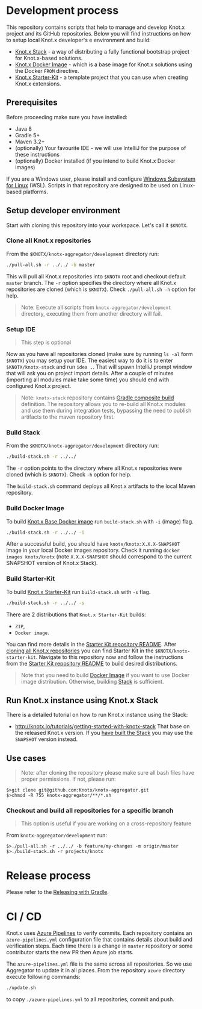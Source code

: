 # Development process
This repository contains scripts that help to manage and develop Knot.x project and its GitHub repositories.
Below you will find instructions on how to setup local Knot.x developer's e environment and build:
- [Knot.x Stack](https://github.com/Knotx/knotx-stack) - a way of distributing a fully functional bootstrap project for Knot.x-based solutions.
- [Knot.x Docker Image](https://github.com/Knotx/knotx-docker) - which is a base image for Knot.x solutions using the Docker `FROM` directive.   
- [Knot.x Starter-Kit](https://github.com/Knotx/knotx-starter-kit) - a template project that you can use when creating Knot.x extensions. 

## Prerequisites
Before proceeding make sure you have installed:
- Java 8
- Gradle 5+
- Maven 3.2+
- (optionally) Your favourite IDE - we will use IntelliJ for the purpose of these instructions
- (optionally) Docker installed (if you intend to build Knot.x Docker images)

If you are a Windows user, please install and configure [Windows Subsystem for Linux](https://docs.microsoft.com/en-us/windows/wsl/install-win10) (WSL).
Scripts in that repository are designed to be used on Linux-based platforms.

## Setup developer environment
Start with cloning this repository into your workspace. Let's call it `$KNOTX`.

### Clone all Knot.x repositories
From the `$KNOTX/knotx-aggregator/development` directory run:

```bash
./pull-all.sh -r ../../ -b master
```

This will pull all Knot.x repositories into `$KNOTX` root and checkout default `master` branch.
The `-r` option specifies the directory where all Knot.x repositories are cloned (which is `$KNOTX`).
Check `./pull-all.sh -h` option for help. 

> Note:
> Execute all scripts from `knotx-aggregator/development` directory, executing them from another 
directory will fail.

### Setup IDE
> This step is optional
 
Now as you have all repositories cloned (make sure by running `ls -al` form `$KNOTX`) you may setup your IDE.
The easiest way to do it is to enter `$KNOTX/knotx-stack` and run `idea .`. 
That will spawn IntelliJ prompt window that will ask you on project import details. After a couple of minutes (importing
all modules make take some time) you should end with configured Knot.x project.

> Note:
> `knotx-stack` repository contains [Gradle composite build](https://docs.gradle.org/current/userguide/composite_builds.html) definition.
> The repository allows you to re-build all Knot.x modules and use them during integration tests, bypassing the
  need to publish artifacts to the maven repository first.

### Build Stack
From the `$KNOTX/knotx-aggregator/development` directory run:

```bash
./build-stack.sh -r ../../
```
The `-r` option points to the directory where all Knot.x repositories were cloned (which is `$KNOTX`).
Check `-h` option for help. 

The `build-stack.sh` command deploys all Knot.x artifacts to the local Maven repository.

### Build Docker Image
To build [Knot.x Base Docker image](https://github.com/Knotx/knotx-docker) run `build-stack.sh` with `-i` (image) flag.

```bash
./build-stack.sh -r ../../ -i
```

After a successful build, you should have `knotx/knotx:X.X.X-SNAPSHOT` image in your local Docker images repository.
Check it running `docker images knotx/knotx` (note `X.X.X-SNAPSHOT` should correspond to the current SNAPSHOT version of Knot.x Stack).

### Build Starter-Kit
To build [Knot.x Starter-Kit](https://github.com/Knotx/knotx-starter-kit) run `build-stack.sh` with `-s` flag.

```bash
./build-stack.sh -r ../../ -s
```

There are 2 distributions that `Knot.x Starter-Kit` builds:
- `ZIP`,
- `Docker image`.

You can find more details in the [Starter Kit repository README](https://github.com/Knotx/knotx-starter-kit).
After [cloning all Knot.x repositories](#clone-all-knotx-repositories) you can find Starter Kit in the
`$KNOTX/knotx-starter-kit`. Navigate to this repository now and follow the instructions from the 
[Starter Kit repository README](https://github.com/Knotx/knotx-starter-kit) to build desired distributions.

> Note that you need to build [Docker Image](#build-docker-image) if you want to use Docker image distribution.
> Otherwise, building [Stack](#build-stack) is sufficient.

## Run Knot.x instance using Knot.x Stack
There is a detailed tutorial on how to run Knot.x instance using the Stack:
- http://knotx.io/tutorials/getting-started-with-knotx-stack
That base on the released Knot.x version. If you [have built the Stack](#build-stack) you may use the `SNAPSHOT` version instead.

## Use cases
> Note: after cloning the repository please make sure all bash files have proper permissions.
> If not, please run:

```
$>git clone git@github.com:Knotx/knotx-aggregator.git
$>chmod -R 755 knotx-aggregator/**/*.sh
```

### Checkout and build all repositories for a specific branch
> This option is useful if you are working on a cross-repository feature

From `knotx-aggregator/development` run:
```
$>./pull-all.sh -r ../../ -b feature/my-changes -m origin/master
$>./build-stack.sh -r projects/knotx
```

# Release process
Please refer to the [Releasing with Gradle](https://github.com/Knotx/knotx-aggregator/tree/master/release-gradle).

# CI / CD
Knot.x uses [Azure Pipelines](https://dev.azure.com/knotx/Knotx/_build) to verify commits. Each
repository contains an `azure-pipelines.yml` configuration file that contains details about build and 
verification steps. Each time there is a change in `master` repository or some contributor starts 
the new PR then Azure job starts.

The `azure-pipelines.yml` file is the same across all repositories. So we use Aggregator to update 
it in all places. From the repository `azure` directory execute following commands:
```bash
./update.sh
```
to copy `./azure-pipelines.yml` to all repositories, commit and push. 